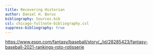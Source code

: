 ```yaml
---
title: Recovering Historian
author: Daniel H. Borus
bibliography: Sources.bib
csl: chicago-fullnote-bibliography.csl
suppress-bibliography: true
---
```


https://www.espn.com/fantasy/baseball/story/_/id/28285423/fantasy-baseball-2021-rankings-roto-rotisserie
